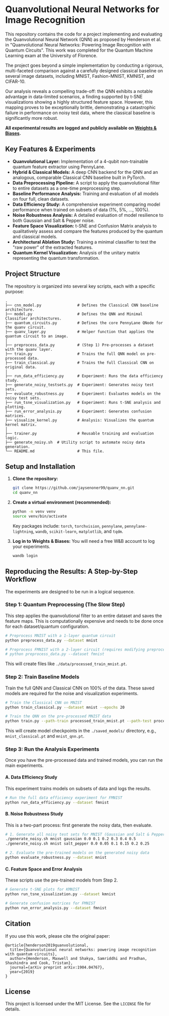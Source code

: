 
# Quanvolutional Neural Networks for Image Recognition

This repository contains the code for a project implementing and evaluating the Quanvolutional Neural Network (QNN) as proposed by Henderson et al. in "Quanvolutional Neural Networks: Powering Image Recognition with Quantum Circuits". This work was completed for the Quantum Machine Learning exam at the University of Florence.

The project goes beyond a simple implementation by conducting a rigorous, multi-faceted comparison against a carefully designed classical baseline on several image datasets, including MNIST, Fashion-MNIST, KMNIST, and CIFAR-10.

Our analysis reveals a compelling trade-off: the QNN exhibits a notable advantage in data-limited scenarios, a finding supported by t-SNE visualizations showing a highly structured feature space. However, this mapping proves to be exceptionally brittle, demonstrating a catastrophic failure in performance on noisy test data, where the classical baseline is significantly more robust.

**All experimental results are logged and publicly available on [Weights & Biases](httpss://wandb.ai/jaysenoner/quanvolutional-nn-mnist/workspace?nw=nwuserjaysenoner1999).**

## Key Features & Experiments
- **Quanvolutional Layer:** Implementation of a 4-qubit non-trainable quantum feature extractor using PennyLane.
- **Hybrid & Classical Models:** A deep CNN backend for the QNN and an analogous, comparable Classical CNN baseline built in PyTorch.
- **Data Preprocessing Pipeline:** A script to apply the quanvolutional filter to entire datasets as a one-time preprocessing step.
- **Baseline Performance Analysis:** Training and evaluation of all models on four full, clean datasets.
- **Data Efficiency Study:** A comprehensive experiment comparing model performance when trained on subsets of data (1%, 5%, ..., 100%).
- **Noise Robustness Analysis:** A detailed evaluation of model resilience to both Gaussian and Salt & Pepper noise.
- **Feature Space Visualization:** t-SNE and Confusion Matrix analysis to qualitatively assess and compare the features produced by the quantum and classical models.
- **Architectural Ablation Study:** Training a minimal classifier to test the "raw power" of the extracted features.
- **Quantum Kernel Visualization:** Analysis of the unitary matrix representing the quantum transformation.

## Project Structure

The repository is organized into several key scripts, each with a specific purpose:

```
.
├── cnn_model.py                # Defines the Classical CNN baseline architecture.
├── model.py                    # Defines the QNN and Minimal Classifier architectures.
├── quantum_circuits.py         # Defines the core PennyLane QNode for the quanv circuit.
├── quanv_layer.py              # Helper function that applies the quantum circuit to an image.
│
├── preprocess_data.py          # (Step 1) Pre-processes a dataset with the quanv layer.
├── train.py                    # Trains the full QNN model on pre-processed data.
├── train_classical.py          # Trains the full Classical CNN on original data.
│
├── run_data_efficiency.py      # Experiment: Runs the data efficiency study.
├── generate_noisy_testsets.py  # Experiment: Generates noisy test sets.
├── evaluate_robustness.py      # Experiment: Evaluates models on the noisy test sets.
├── run_tsne_visualization.py   # Experiment: Runs t-SNE analysis and plotting.
├── run_error_analysis.py       # Experiment: Generates confusion matrices.
├── visualize_kernel.py         # Analysis: Visualizes the quantum kernel matrix.
│
├── trainer.py                  # Reusable training and evaluation logic.
├── generate_noisy.sh  # Utility script to automate noisy data generation.
└── README.md                   # This file.
```

## Setup and Installation

1.  **Clone the repository:**
    ```bash
    git clone https://github.com/jaysenoner99/quanv_nn.git
    cd quanv_nn
    ```

2.  **Create a virtual environment (recommended):**
    ```bash
    python -m venv venv
    source venv/bin/activate 
    ```
    Key packages include: `torch`, `torchvision`, `pennylane`, `pennylane-lightning`, `wandb`, `scikit-learn`, `matplotlib`, and `tqdm`.

4.  **Log in to Weights & Biases:**
    You will need a free W&B account to log your experiments.
    ```bash
    wandb login
    ```

## Reproducing the Results: A Step-by-Step Workflow

The experiments are designed to be run in a logical sequence.

### Step 1: Quantum Preprocessing (The Slow Step)

This step applies the quanvolutional filter to an entire dataset and saves the feature maps. This is computationally expensive and needs to be done once for each dataset/quantum configuration.

```bash
# Preprocess MNIST with a 1-layer quantum circuit
python preprocess_data.py --dataset mnist

# Preprocess FMNIST with a 2-layer circuit (requires modifying preprocess_data.py)
# python preprocess_data.py --dataset fmnist 
```
This will create files like `./data/processed_train_mnist.pt`.

### Step 2: Train Baseline Models

Train the full QNN and Classical CNN on 100% of the data. These saved models are required for the noise and visualization experiments.

```bash
# Train the Classical CNN on MNIST
python train_classical.py --dataset mnist --epochs 20

# Train the QNN on the pre-processed MNIST data
python train.py --path-train processed_train_mnist.pt --path-test processed_test_mnist.pt --epochs 20
```
This will create model checkpoints in the `./saved_models/` directory, e.g., `mnist_classical.pt` and `mnist_qnn.pt`.

### Step 3: Run the Analysis Experiments

Once you have the pre-processed data and trained models, you can run the main experiments.

#### A. Data Efficiency Study
This experiment trains models on subsets of data and logs the results.

```bash
# Run the full data efficiency experiment for FMNIST
python run_data_efficiency.py --dataset fmnist
```

#### B. Noise Robustness Study
This is a two-part process: first generate the noisy data, then evaluate.

```bash
# 1. Generate all noisy test sets for MNIST (Gaussian and Salt & Pepper)
./generate_noisy.sh mnist gaussian 0.0 0.1 0.2 0.3 0.4 0.5
./generate_noisy.sh mnist salt_pepper 0.0 0.05 0.1 0.15 0.2 0.25

# 2. Evaluate the pre-trained models on the generated noisy data
python evaluate_robustness.py --dataset mnist
```

#### C. Feature Space and Error Analysis
These scripts use the pre-trained models from Step 2.

```bash
# Generate t-SNE plots for KMNIST
python run_tsne_visualization.py --dataset kmnist

# Generate confusion matrices for FMNIST
python run_error_analysis.py --dataset fmnist
```



## Citation
If you use this work, please cite the original paper:
```
@article{henderson2019quanvolutional,
  title={Quanvolutional neural networks: powering image recognition with quantum circuits},
  author={Henderson, Maxwell and Shakya, Samriddhi and Pradhan, Shashindra and Cook, Tristan},
  journal={arXiv preprint arXiv:1904.04767},
  year={2019}
}
```

## License
This project is licensed under the MIT License. See the `LICENSE` file for details.
```
